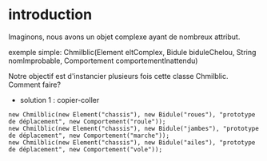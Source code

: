 # introduction

Imaginons, nous avons un objet complexe ayant de nombreux attribut.

exemple simple:
    Chmilblic(Element eltComplex, Bidule biduleChelou, String nomImprobable, Comportement comportementInattendu)
    
Notre objectif est d'instancier plusieurs fois cette classe Chmilblic. Comment faire?

- solution 1 : copier-coller
```
new Chmilblic(new Element("chassis"), new Bidule("roues"), "prototype de déplacement", new Comportement("roule"));
new Chmilblic(new Element("chassis"), new Bidule("jambes"), "prototype de déplacement", new Comportement("marche"));
new Chmilblic(new Element("chassis"), new Bidule("ailes"), "prototype de déplacement", new Comportement("vole"));
```
